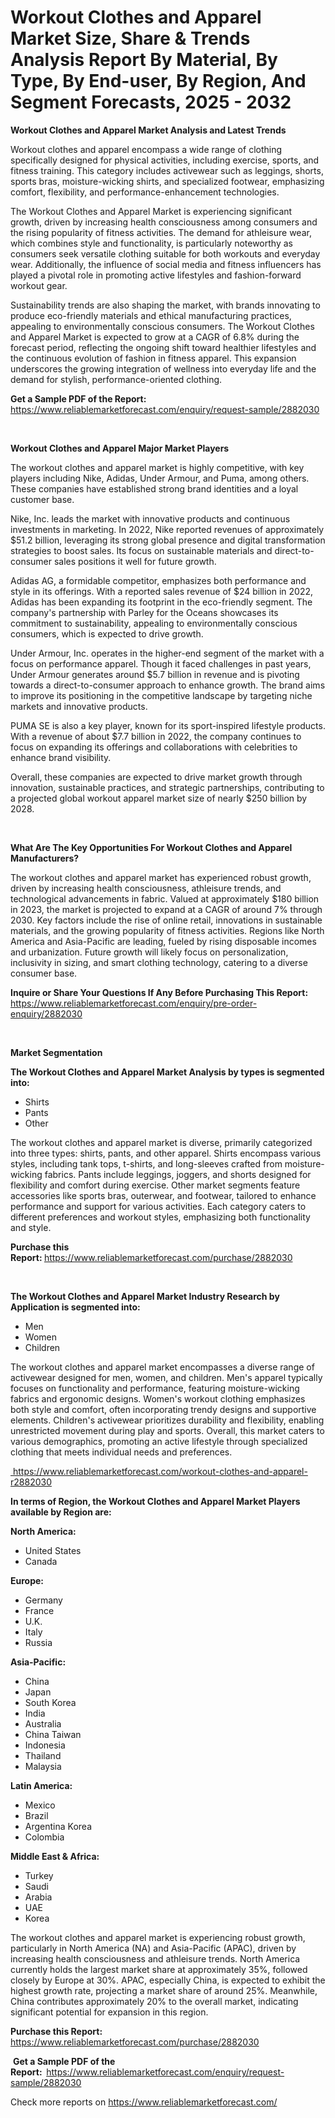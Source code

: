 <p><h1>Workout Clothes and Apparel Market Size, Share & Trends Analysis Report By Material, By Type, By End-user, By Region, And Segment Forecasts, 2025 - 2032</h1></p><p><strong>Workout Clothes and Apparel Market Analysis and Latest Trends</strong></p>
<p><p>Workout clothes and apparel encompass a wide range of clothing specifically designed for physical activities, including exercise, sports, and fitness training. This category includes activewear such as leggings, shorts, sports bras, moisture-wicking shirts, and specialized footwear, emphasizing comfort, flexibility, and performance-enhancement technologies. </p><p>The Workout Clothes and Apparel Market is experiencing significant growth, driven by increasing health consciousness among consumers and the rising popularity of fitness activities. The demand for athleisure wear, which combines style and functionality, is particularly noteworthy as consumers seek versatile clothing suitable for both workouts and everyday wear. Additionally, the influence of social media and fitness influencers has played a pivotal role in promoting active lifestyles and fashion-forward workout gear.</p><p>Sustainability trends are also shaping the market, with brands innovating to produce eco-friendly materials and ethical manufacturing practices, appealing to environmentally conscious consumers. The Workout Clothes and Apparel Market is expected to grow at a CAGR of 6.8% during the forecast period, reflecting the ongoing shift toward healthier lifestyles and the continuous evolution of fashion in fitness apparel. This expansion underscores the growing integration of wellness into everyday life and the demand for stylish, performance-oriented clothing.</p></p>
<p><strong>Get a Sample PDF of the Report:&nbsp;</strong> <a href="https://www.reliablemarketforecast.com/enquiry/request-sample/2882030?utm_campaign=3197&utm_medium=2&utm_source=Github&utm_content=ia&utm_term=12032025&utm_id=workout-clothes-and-apparel">https://www.reliablemarketforecast.com/enquiry/request-sample/2882030</a></p>
<p>&nbsp;</p>
<p><strong>Workout Clothes and Apparel Major Market Players</strong></p>
<p><p>The workout clothes and apparel market is highly competitive, with key players including Nike, Adidas, Under Armour, and Puma, among others. These companies have established strong brand identities and a loyal customer base.</p><p>Nike, Inc. leads the market with innovative products and continuous investments in marketing. In 2022, Nike reported revenues of approximately $51.2 billion, leveraging its strong global presence and digital transformation strategies to boost sales. Its focus on sustainable materials and direct-to-consumer sales positions it well for future growth.</p><p>Adidas AG, a formidable competitor, emphasizes both performance and style in its offerings. With a reported sales revenue of $24 billion in 2022, Adidas has been expanding its footprint in the eco-friendly segment. The company's partnership with Parley for the Oceans showcases its commitment to sustainability, appealing to environmentally conscious consumers, which is expected to drive growth.</p><p>Under Armour, Inc. operates in the higher-end segment of the market with a focus on performance apparel. Though it faced challenges in past years, Under Armour generates around $5.7 billion in revenue and is pivoting towards a direct-to-consumer approach to enhance growth. The brand aims to improve its positioning in the competitive landscape by targeting niche markets and innovative products.</p><p>PUMA SE is also a key player, known for its sport-inspired lifestyle products. With a revenue of about $7.7 billion in 2022, the company continues to focus on expanding its offerings and collaborations with celebrities to enhance brand visibility.</p><p>Overall, these companies are expected to drive market growth through innovation, sustainable practices, and strategic partnerships, contributing to a projected global workout apparel market size of nearly $250 billion by 2028.</p></p>
<p>&nbsp;</p>
<p><strong>What Are The Key Opportunities For Workout Clothes and Apparel Manufacturers?</strong></p>
<p><p>The workout clothes and apparel market has experienced robust growth, driven by increasing health consciousness, athleisure trends, and technological advancements in fabric. Valued at approximately $180 billion in 2023, the market is projected to expand at a CAGR of around 7% through 2030. Key factors include the rise of online retail, innovations in sustainable materials, and the growing popularity of fitness activities. Regions like North America and Asia-Pacific are leading, fueled by rising disposable incomes and urbanization. Future growth will likely focus on personalization, inclusivity in sizing, and smart clothing technology, catering to a diverse consumer base.</p></p>
<p><strong>Inquire or Share Your Questions If Any Before Purchasing This Report:</strong> <a href="https://www.reliablemarketforecast.com/enquiry/pre-order-enquiry/2882030?utm_campaign=3197&utm_medium=2&utm_source=Github&utm_content=ia&utm_term=12032025&utm_id=workout-clothes-and-apparel">https://www.reliablemarketforecast.com/enquiry/pre-order-enquiry/2882030</a></p>
<p>&nbsp;</p>
<p><strong>Market Segmentation</strong></p>
<p><strong>The Workout Clothes and Apparel Market Analysis by types is segmented into:</strong></p>
<p><ul><li>Shirts</li><li>Pants</li><li>Other</li></ul></p>
<p><p>The workout clothes and apparel market is diverse, primarily categorized into three types: shirts, pants, and other apparel. Shirts encompass various styles, including tank tops, t-shirts, and long-sleeves crafted from moisture-wicking fabrics. Pants include leggings, joggers, and shorts designed for flexibility and comfort during exercise. Other market segments feature accessories like sports bras, outerwear, and footwear, tailored to enhance performance and support for various activities. Each category caters to different preferences and workout styles, emphasizing both functionality and style.</p></p>
<p><strong>Purchase this Report:&nbsp;</strong><a href="https://www.reliablemarketforecast.com/purchase/2882030?utm_campaign=3197&utm_medium=2&utm_source=Github&utm_content=ia&utm_term=12032025&utm_id=workout-clothes-and-apparel">https://www.reliablemarketforecast.com/purchase/2882030</a></p>
<p>&nbsp;</p>
<p><strong>The Workout Clothes and Apparel Market Industry Research by Application is segmented into:</strong></p>
<p><ul><li>Men</li><li>Women</li><li>Children</li></ul></p>
<p><p>The workout clothes and apparel market encompasses a diverse range of activewear designed for men, women, and children. Men's apparel typically focuses on functionality and performance, featuring moisture-wicking fabrics and ergonomic designs. Women's workout clothing emphasizes both style and comfort, often incorporating trendy designs and supportive elements. Children's activewear prioritizes durability and flexibility, enabling unrestricted movement during play and sports. Overall, this market caters to various demographics, promoting an active lifestyle through specialized clothing that meets individual needs and preferences.</p></p>
<p><a href="https://www.reliablemarketforecast.com/workout-clothes-and-apparel-r2882030?utm_campaign=3197&utm_medium=2&utm_source=Github&utm_content=ia&utm_term=12032025&utm_id=workout-clothes-and-apparel">&nbsp;https://www.reliablemarketforecast.com/workout-clothes-and-apparel-r2882030</a></p>
<p><strong>In terms of Region, the Workout Clothes and Apparel Market Players available by Region are:</strong></p>
<p>
    <p> <strong> North America: </strong>
        <ul>
            <li>United States</li>
            <li>Canada</li>
        </ul>
        </p> 
    <p> <strong> Europe: </strong>
        <ul>
            <li>Germany</li>
            <li>France</li>
            <li>U.K.</li>
            <li>Italy</li>
            <li>Russia</li>
        </ul>
        </p> 
    <p> <strong> Asia-Pacific: </strong>
        <ul>
            <li>China</li>
            <li>Japan</li>
            <li>South Korea</li>
            <li>India</li>
            <li>Australia</li>
            <li>China Taiwan</li>
            <li>Indonesia</li>
            <li>Thailand</li>
            <li>Malaysia</li>
        </ul>
        </p> 
    <p> <strong> Latin America: </strong>
        <ul>
            <li>Mexico</li>
            <li>Brazil</li>
            <li>Argentina Korea</li>
            <li>Colombia</li>
        </ul>
        </p> 
    <p> <strong> Middle East & Africa: </strong>
        <ul>
            <li>Turkey</li>
            <li>Saudi</li>
            <li>Arabia</li>
            <li>UAE</li>
            <li>Korea</li>
        </ul>
    </p>
    </p>
<p><p>The workout clothes and apparel market is experiencing robust growth, particularly in North America (NA) and Asia-Pacific (APAC), driven by increasing health consciousness and athleisure trends. North America currently holds the largest market share at approximately 35%, followed closely by Europe at 30%. APAC, especially China, is expected to exhibit the highest growth rate, projecting a market share of around 25%. Meanwhile, China contributes approximately 20% to the overall market, indicating significant potential for expansion in this region.</p></p>
<p><strong>Purchase this Report: </strong><a href="https://www.reliablemarketforecast.com/purchase/2882030?utm_campaign=3197&utm_medium=2&utm_source=Github&utm_content=ia&utm_term=12032025&utm_id=workout-clothes-and-apparel">https://www.reliablemarketforecast.com/purchase/2882030</a></p>
<p>&nbsp;<strong>Get a Sample PDF of the Report:&nbsp;&nbsp;</strong><a href="https://www.reliablemarketforecast.com/enquiry/request-sample/2882030?utm_campaign=3197&utm_medium=2&utm_source=Github&utm_content=ia&utm_term=12032025&utm_id=workout-clothes-and-apparel">https://www.reliablemarketforecast.com/enquiry/request-sample/2882030</a></p>
<p><strong></strong></p>
<p>Check more reports on <a href="https://www.reliablemarketforecast.com/?utm_campaign=3197&utm_medium=2&utm_source=Github&utm_content=ia&utm_term=12032025&utm_id=workout-clothes-and-apparel">https://www.reliablemarketforecast.com/</a></p>